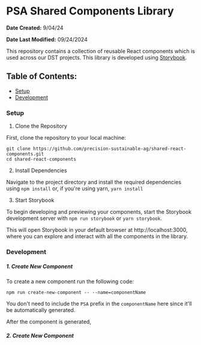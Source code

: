 # PSA Shared Components Library

**Date Created:** 9/04/24

**Date Last Modified:** 09/24/2024

This repository contains a collection of reusable React components which is used across our DST projects. This library is developed using [Storybook](https://storybook.js.org/).

## Table of Contents:

- [Setup](#setup)
- [Development](#development)

### Setup

1. Clone the Repository

First, clone the repository to your local machine:

```
git clone https://github.com/precision-sustainable-ag/shared-react-components.git
cd shared-react-components
```

2. Install Dependencies

Navigate to the project directory and install the required dependencies using `npm install` or, if you're using yarn, `yarn install`

3. Start Storybook

To begin developing and previewing your components, start the Storybook development server with `npm run storybook` or `yarn storybook`.

This will open Storybook in your default browser at http://localhost:3000, where you can explore and interact with all the components in the library.

### Development

##### 1. Create New Component

To create a new component run the following code:

```
npm run create-new-component -- --name=componentName
```

You don't need to include the `PSA` prefix in the `componentName` here since it'll be automatically generated.

After the component is generated,

##### 2. Create New Component
